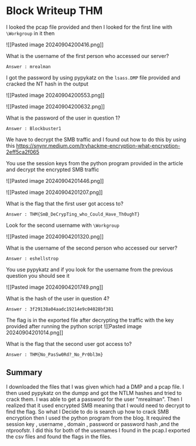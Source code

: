 # Block Writeup THM



I looked the pcap file provided and then I looked for the first line with `\Workgroup` in it then 

![[Pasted image 20240904200416.png]]

What is the username of the first person who accessed our server?  

`Answer : mrealman`

I got the password by using pypykatz on the `lsass.DMP` file provided and cracked the NT hash in the output

![[Pasted image 20240904200553.png]]

![[Pasted image 20240904200632.png]]

What is the password of the user in question 1?

`Answer : Blockbuster1`


We have to decrypt the SMB traffic and I found out how to do this by using this https://snynr.medium.com/tryhackme-encryption-what-encryption-2eff5ca2f065


You use the session keys from the python program provided in the article and decrypt the encrypted SMB traffic 

![[Pasted image 20240904201446.png]]

![[Pasted image 20240904201207.png]]

What is the flag that the first user got access to?  

`Answer : THM{SmB_DeCrypTing_who_Could_Have_Th0ughT}`


Look for the second username with `\Workgroup` 

![[Pasted image 20240904201320.png]]

What is the username of the second person who accessed our server?  

`Answer : eshellstrop`

You use pypykatz and if you look for the username from the previous question you should see it 


![[Pasted image 20240904201749.png]]

What is the hash of the user in question 4?

`Answer : 3f29138a04aadc19214e9c04028bf381`


The flag is in the exported file after decrypting the traffic with the key provided after running the python script 
![[Pasted image 20240904201014.png]]

What is the flag that the second user got access to?

`Answer : THM{No_PasSw0Rd?_No_Pr0bl3m}`


## Summary

I downloaded the files that I was given which had a DMP and a pcap file. I then used pypykatz on the dumpp and got the NTLM hashes and tried to crack them. I was able to get 
a password for the user "mrealman". Then I realized that it used encrypted SMB meaning that I would need to decrypt to find the flag. So what I Decide to do is search up how
to crack SMB encryption then I used the python program from the blog. It required the session key , username , domain , password or password hash ,and the ntproofstr. I did
this for both of the usernames I found in the pcap.I exported the csv files and found the flags in the files.
